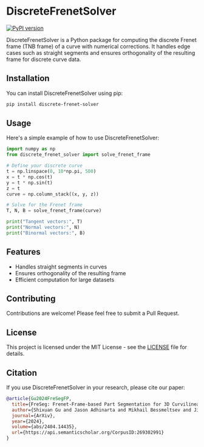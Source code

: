 # DiscreteFrenetSolver

[![PyPI version](https://badge.fury.io/py/discrete-frenet-solver.svg)](https://badge.fury.io/py/discrete-frenet-solver)

DiscreteFrenetSolver is a Python package for computing the discrete Frenet frame (TNB frame) of a curve with numerical corrections. It handles edge cases such as straight segments and ensures orthogonality of the resulting frame for discrete curve data.

## Installation

You can install DiscreteFrenetSolver using pip:

```bash
pip install discrete-frenet-solver
```

## Usage

Here's a simple example of how to use DiscreteFrenetSolver:

```python
import numpy as np
from discrete_frenet_solver import solve_frenet_frame

# Define your discrete curve
t = np.linspace(0, 10*np.pi, 500)
x = t * np.cos(t)
y = t * np.sin(t)
z = t
curve = np.column_stack((x, y, z))

# Solve for the Frenet frame
T, N, B = solve_frenet_frame(curve)

print("Tangent vectors:", T)
print("Normal vectors:", N)
print("Binormal vectors:", B)
```

## Features

- Handles straight segments in curves
- Ensures orthogonality of the resulting frame
- Efficient computation for large datasets

## Contributing

Contributions are welcome! Please feel free to submit a Pull Request.

## License

This project is licensed under the MIT License - see the [LICENSE](LICENSE) file for details.

## Citation

If you use DiscreteFrenetSolver in your research, please cite our paper:

```bibtex
@article{Gu2024FreSegFP,
  title={FreSeg: Frenet-Frame-based Part Segmentation for 3D Curvilinear Structures},
  author={Shixuan Gu and Jason Adhinarta and Mikhail Bessmeltsev and Jiancheng Yang and Jessica Zhang and Daniel R. Berger and Jeff William Lichtman and Hanspeter Pfister and D. Wei},
  journal={ArXiv},
  year={2024},
  volume={abs/2404.14435},
  url={https://api.semanticscholar.org/CorpusID:269302991}
}
```